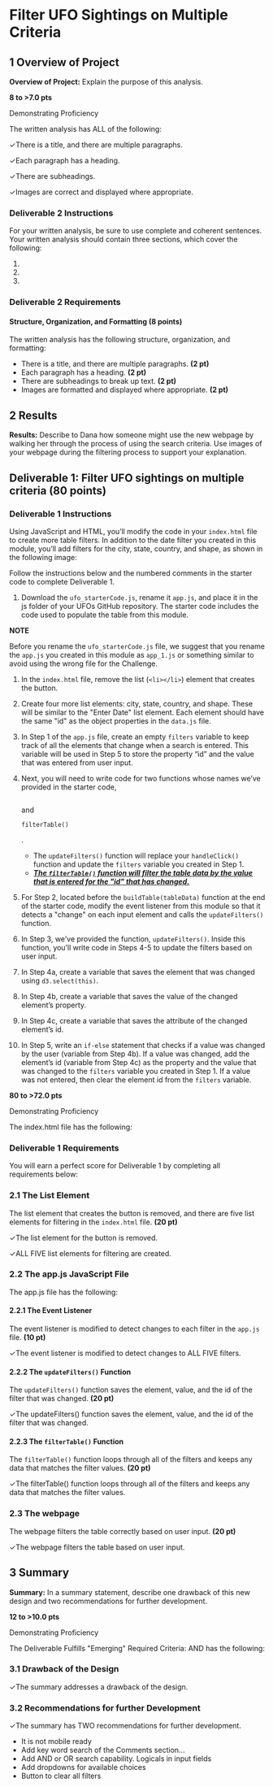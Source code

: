 # Filter UFO Sightings on Multiple Criteria

## 1 Overview of Project

**Overview of Project:** Explain the purpose of this analysis.

**8 to >7.0 pts**

Demonstrating Proficiency

The written analysis has ALL of the following: 

✓There is a title, and there are multiple paragraphs. 

✓Each paragraph has a heading. 

✓There are subheadings. 

✓Images are correct and displayed where appropriate.

### Deliverable 2 Instructions

For your written analysis, be sure to use complete and coherent sentences. Your written analysis should contain three sections, which cover the following:

1. 
2. 
3. 

### Deliverable 2 Requirements

#### Structure, Organization, and Formatting (8 points)

The written analysis has the following structure, organization, and formatting:

- There is a title, and there are multiple paragraphs. **(2 pt)**
- Each paragraph has a heading. **(2 pt)**
- There are subheadings to break up text. **(2 pt)**
- Images are formatted and displayed where appropriate. **(2 pt)**



## 2 Results

**Results:** Describe to Dana how someone might use the new webpage by walking her through the process of using the search criteria. Use images of your webpage during the filtering process to support your explanation.

## Deliverable 1: Filter UFO sightings on multiple criteria (80 points)

### Deliverable 1 Instructions

Using JavaScript and HTML, you’ll modify the code in your `index.html` file to create more table filters. In addition to the date filter you created in this module, you’ll add filters for the city, state, country, and shape, as shown in the following image:

Follow the instructions below and the numbered comments in the starter code to complete Deliverable 1.

1. Download the `ufo_starterCode.js`, rename it `app.js`, and place it in the js folder of your UFOs GitHub repository. The starter code includes the code used to populate the table from this module.

**NOTE**

Before you rename the `ufo_starterCode.js` file, we suggest that you rename the `app.js` you created in this module as `app_1.js` or something similar to avoid using the wrong file for the Challenge.

1. In the `index.html` file, remove the list (`<li></li>`) element that creates the button.

2. Create four more list elements: city, state, country, and shape. These will be similar to the "Enter Date" list element. Each element should have the same "id" as the object properties in the `data.js` file.

3. In Step 1 of the `app.js` file, create an empty `filters` variable to keep track of all the elements that change when a search is entered. This variable will be used in Step 5 to store the property “id” and the value that was entered from user input.

4. Next, you will need to write code for two functions whose names we’ve provided in the starter code,

    

   ```
   
   ```

    

   and

    

   ```
   filterTable()
   ```

   .

   - The `updateFilters()` function will replace your `handleClick()` function and update the `filters` variable you created in Step 1.
   - ***<u>The `filterTable()` function will filter the table data by the value that is entered for the "id" that has changed.</u>***

5. For Step 2, located before the `buildTable(tableData)` function at the end of the starter code, modify the event listener from this module so that it detects a "change" on each input element and calls the `updateFilters()` function.

6. In Step 3, we’ve provided the function, `updateFilters()`. Inside this function, you’ll write code in Steps 4-5 to update the filters based on user input.

7. In Step 4a, create a variable that saves the element that was changed using `d3.select(this)`.

8. In Step 4b, create a variable that saves the value of the changed element’s property.

9. In Step 4c, create a variable that saves the attribute of the changed element’s id.

10. In Step 5, write an `if-else` statement that checks if a value was changed by the user (variable from Step 4b). If a value was changed, add the element’s id (variable from Step 4c) as the property and the value that was changed to the `filters` variable you created in Step 1. If a value was not entered, then clear the element id from the `filters` variable.

**80 to >72.0 pts**

Demonstrating Proficiency

The index.html file has the following: 













### Deliverable 1 Requirements

You will earn a perfect score for Deliverable 1 by completing all requirements below:

### 2.1 The List Element

The list element that creates the button is removed, and there are five list elements for filtering in the `index.html` file. **(20 pt)**

✓The list element for the button is removed. 

✓ALL FIVE list elements for filtering are created. 

### 2.2 The app.js JavaScript File

The app.js file has the following: 

#### 2.2.1 The Event Listener

The event listener is modified to detect changes to each filter in the `app.js` file. **(10 pt)**

✓The event listener is modified to detect changes to ALL FIVE filters. 

#### 2.2.2 The `updateFilters()` Function

The `updateFilters()` function saves the element, value, and the id of the filter that was changed. **(20 pt)**

✓The updateFilters() function saves the element, value, and the id of the filter that was changed. 

#### 2.2.3 The `filterTable()` Function

The `filterTable()` function loops through all of the filters and keeps any data that matches the filter values. **(20 pt)**

✓The filterTable() function loops through all of the filters and keeps any data that matches the filter values. 

### 2.3 The webpage

The webpage filters the table correctly based on user input. **(20 pt)**

✓The webpage filters the table based on user input.

## 3 Summary

**Summary:** In a summary statement, describe one drawback of this new design and two recommendations for further development.

**12 to >10.0 pts**

Demonstrating Proficiency

The Deliverable Fulfills "Emerging" Required Criteria: AND has the following: 

### 3.1 Drawback of the Design

✓The summary addresses a drawback of the design. 







### 3.2 Recommendations for further Development

✓The summary has TWO recommendations for further development.

- It is not mobile ready
- Add key word search of the Comments section...
- Add AND or OR search capability. Logicals in input fields
- Add dropdowns for available choices
- Button to clear all filters